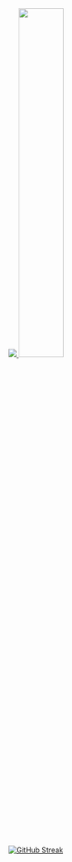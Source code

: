

<a href="s">
  <img src="https://github-readme-stats.vercel.app/api/top-langs/?username=realisshoon&exclude_repo=realisshoon.github.io&layout=compact&theme=tokyonight" />
</a>
<a href="s">
  <img src="https://github-readme-stats.vercel.app/api?username=realisshoon&theme=tokyonight&show_icons=true" width="42%" />
</a>

[![GitHub Streak](https://github-readme-streak-stats.herokuapp.com/?user=realisshoon&theme=tokyonight)](https://git.io/streak-stats)

<!--
**realisshoon/realisshoon** is a ✨ _special_ ✨ repository because its `README.md` (this file) appears on your GitHub profile.

Here are some ideas to get you started:

- 🔭 I’m currently working on ...
- 🌱 I’m currently learning ...
- 👯 I’m looking to collaborate on ...
- 🤔 I’m looking for help with ...
- 💬 Ask me about ...
- 📫 How to reach me: ...
- 😄 Pronouns: ...
- ⚡ Fun fact: ...
-->

